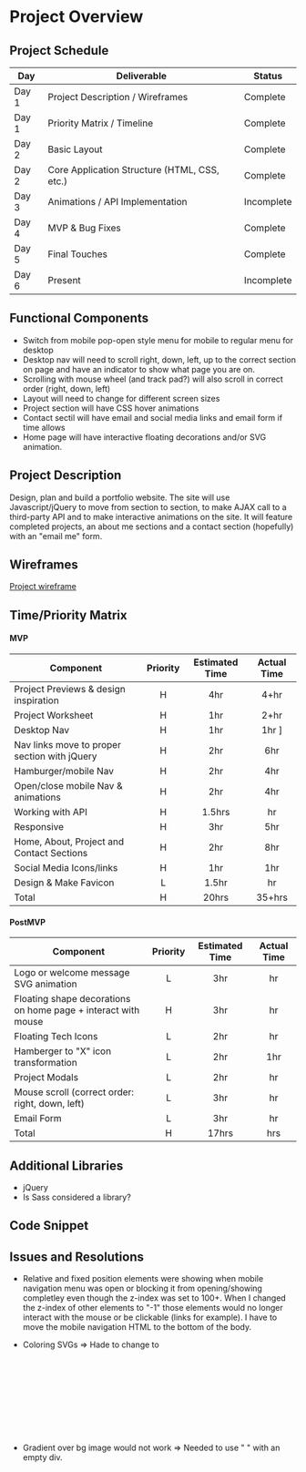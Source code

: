 # Project Overview

## Project Schedule

|  Day | Deliverable | Status
|---|---| ---|
|Day 1| Project Description / Wireframes | Complete
|Day 1| Priority Matrix / Timeline | Complete
|Day 2| Basic Layout | Complete
|Day 2| Core Application Structure (HTML, CSS, etc.) | Complete
|Day 3| Animations / API Implementation | Incomplete
|Day 4| MVP & Bug Fixes | Complete
|Day 5| Final Touches | Complete
|Day 6| Present | Incomplete


## Functional Components

- Switch from mobile pop-open style menu for mobile to regular menu for desktop
- Desktop nav will need to scroll right, down, left, up to the correct section on page and have an indicator to show what page you are on.
- Scrolling with mouse wheel (and track pad?) will also scroll in correct order (right, down, left)
- Layout will need to change for different screen sizes
- Project section will have CSS hover animations
- Contact sectil will have email and social media links and email form if time allows
- Home page will have interactive floating decorations and/or SVG animation.

## Project Description

Design, plan and build a portfolio website. The site will use Javascript/jQuery to move from section to section, to make AJAX call to a third-party API and to make interactive animations  on the site. It will feature completed projects, an about me sections and a contact section (hopefully) with an "email me" form.

## Wireframes
[Project wireframe](img/project_wireframe.JPG)

## Time/Priority Matrix 

#### MVP
| Component | Priority | Estimated Time | Actual Time |
| --- | :---: |  :---: | :---: | 
| Project Previews & design inspiration | H | 4hr | 4+hr |
| Project Worksheet | H | 1hr | 2+hr |
| Desktop Nav | H | 1hr | 1hr ]
| Nav links move to proper section with jQuery | H | 2hr |  6hr |
| Hamburger/mobile Nav | H | 2hr | 4hr |
| Open/close mobile Nav & animations | H | 2hr | 4hr |
| Working with API | H | 1.5hrs|  hr | 
| Responsive | H | 3hr | 5hr |
| Home, About, Project and Contact Sections  | H | 2hr | 8hr |  
| Social Media Icons/links | H | 1hr |  1hr |
| Design & Make Favicon | L | 1.5hr |  hr |
| Total | H | 20hrs| 35+hrs |

#### PostMVP
| Component | Priority | Estimated Time | Actual Time |
| --- | :---: |  :---: | :---: | 
| Logo or welcome message SVG animation | L | 3hr | hr |
| Floating shape decorations on home page + interact with mouse | H | 3hr | hr |
| Floating Tech Icons | L | 2hr | hr |
| Hamberger to "X" icon transformation | L | 2hr | 1hr |
| Project Modals  | L | 2hr | hr |  
| Mouse scroll (correct order: right, down, left) | L | 3hr | hr |
| Email Form | L | 3hr | hr |
| Total | H | 17hrs| hrs |



## Additional Libraries
  + jQuery
  + Is Sass considered a library? 

## Code Snippet


## Issues and Resolutions
* Relative and fixed position elements were showing when mobile navigation menu was open or blocking it from opening/showing completley even though the z-index was set to 100+. When I changed the z-index of other elements to "-1" those elements would no longer interact with the mouse or be clickable (links for example). I have to move the mobile navigation HTML to the bottom of the body.

* Coloring SVGs => Hade to change to <svg> elemenet + "<use>"

* Gradient over bg image would not work => Needed to use "&nbsp;" with an empty div.


